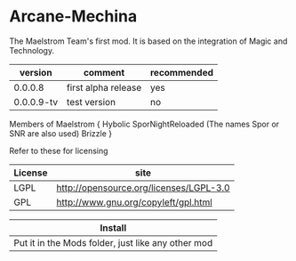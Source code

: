 Arcane-Mechina
==============

The Maelstrom Team's first mod. It is based on the integration of Magic and Technology.

|version | comment | recommended
|--------|---------|--------
|0.0.0.8 | first alpha release | yes
|0.0.0.9-tv | test version | no

Members of Maelstrom
{
	Hybolic
	SporNightReloaded
		(The names Spor or SNR are also used)
	Brizzle
}

Refer to these for licensing

| License | site |
|------|-----|
| LGPL | http://opensource.org/licenses/LGPL-3.0
| GPL | http://www.gnu.org/copyleft/gpl.html

| Install |
|------|
| Put it in the Mods folder, just like any other mod |
